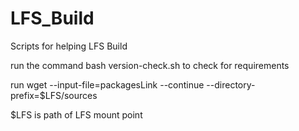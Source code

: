 # LFS_Build
Scripts for helping LFS Build  

run the command bash version-check.sh to check for requirements  

run wget --input-file=packagesLink --continue --directory-prefix=$LFS/sources  

$LFS is path of LFS mount point
